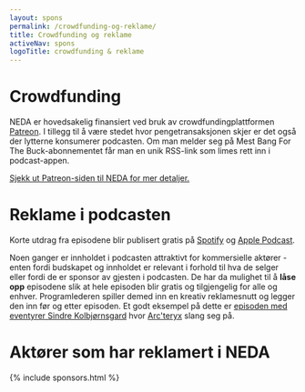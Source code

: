 ```yaml
---
layout: spons
permalink: /crowdfunding-og-reklame/
title: Crowdfunding og reklame
activeNav: spons
logoTitle: crowdfunding & reklame
---
```


# Crowdfunding
NEDA er hovedsakelig finansiert ved bruk av crowdfundingplattformen [Patreon](https://www.patreon.com/nedaproject). I tillegg til å være stedet hvor pengetransaksjonen skjer er det også der lytterne konsumerer podcasten. Om man melder seg på Mest Bang For The Buck-abonnementet får man en unik RSS-link som limes rett inn i podcast-appen. 

[Sjekk ut Patreon-siden til NEDA for mer detaljer.](https://www.patreon.com/nedaproject)

# Reklame i podcasten
Korte utdrag fra episodene blir publisert gratis på [Spotify](https://open.spotify.com/show/1s8OvAXNcqRa6oncqakhdg?si=QGVJzUrwQhKt5_lMDfp0Hw) og [Apple Podcast](https://podcasts.apple.com/no/podcast/n%C3%A5-er-det-alvor/id1332829214). 

Noen ganger er innholdet i podcasten attraktivt for kommersielle aktører - enten fordi budskapet og innholdet er relevant i forhold til hva de selger eller fordi de er sponsor av gjesten i podcasten. De har da mulighet til å **låse opp** episodene slik at hele episoden blir gratis og tilgjengelig for alle og enhver. Programlederen spiller demed inn en kreativ reklamesnutt og legger den inn før og etter episoden. Et godt eksempel på dette er [episoden med eventyrer Sindre Kolbjørnsgard](https://neda.buzzsprout.com/145661/6139327-113-sindre-kolbjornsgard-eventyrer-fotograf-og-filmskaper) hvor [Arc'teryx](https://arcteryx.com/no/no/) slang seg på. 

# Aktører som har reklamert i NEDA

{% include sponsors.html %}